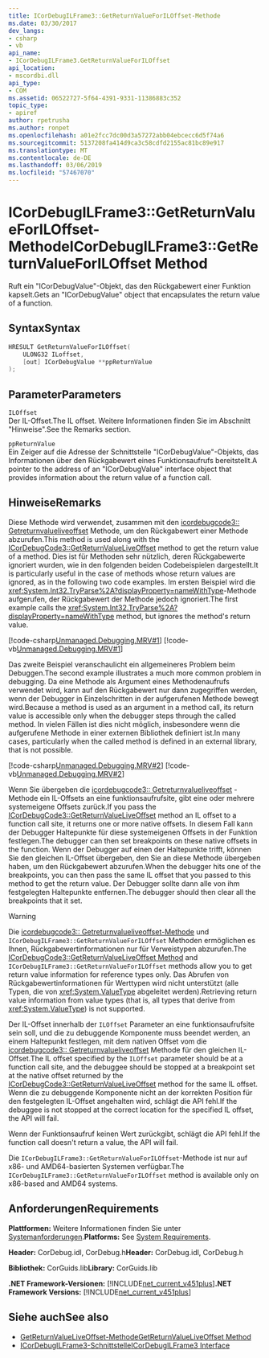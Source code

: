 ```yaml
---
title: ICorDebugILFrame3::GetReturnValueForILOffset-Methode
ms.date: 03/30/2017
dev_langs:
- csharp
- vb
api_name:
- ICorDebugILFrame3.GetReturnValueForILOffset
api_location:
- mscordbi.dll
api_type:
- COM
ms.assetid: 06522727-5f64-4391-9331-11386883c352
topic_type:
- apiref
author: rpetrusha
ms.author: ronpet
ms.openlocfilehash: a01e2fcc7dc00d3a57272abb04ebcecc6d5f74a6
ms.sourcegitcommit: 5137208fa414d9ca3c58cdfd2155ac81bc89e917
ms.translationtype: MT
ms.contentlocale: de-DE
ms.lasthandoff: 03/06/2019
ms.locfileid: "57467070"
---
```

# <a name="icordebugilframe3getreturnvalueforiloffset-method"></a><span data-ttu-id="6925b-102">ICorDebugILFrame3::GetReturnValueForILOffset-Methode</span><span class="sxs-lookup"><span data-stu-id="6925b-102">ICorDebugILFrame3::GetReturnValueForILOffset Method</span></span>
<span data-ttu-id="6925b-103">Ruft ein "ICorDebugValue"-Objekt, das den Rückgabewert einer Funktion kapselt.</span><span class="sxs-lookup"><span data-stu-id="6925b-103">Gets an "ICorDebugValue" object that encapsulates the return value of a function.</span></span>  
  
## <a name="syntax"></a><span data-ttu-id="6925b-104">Syntax</span><span class="sxs-lookup"><span data-stu-id="6925b-104">Syntax</span></span>  
  
```cpp
HRESULT GetReturnValueForILOffset(  
    ULONG32 ILoffset,   
    [out] ICorDebugValue **ppReturnValue  
);  
```  
  
## <a name="parameters"></a><span data-ttu-id="6925b-105">Parameter</span><span class="sxs-lookup"><span data-stu-id="6925b-105">Parameters</span></span>  
 `ILOffset`  
 <span data-ttu-id="6925b-106">Der IL-Offset.</span><span class="sxs-lookup"><span data-stu-id="6925b-106">The IL offset.</span></span> <span data-ttu-id="6925b-107">Weitere Informationen finden Sie im Abschnitt "Hinweise".</span><span class="sxs-lookup"><span data-stu-id="6925b-107">See the Remarks section.</span></span>  
  
 `ppReturnValue`  
 <span data-ttu-id="6925b-108">Ein Zeiger auf die Adresse der Schnittstelle "ICorDebugValue"-Objekts, das Informationen über den Rückgabewert eines Funktionsaufrufs bereitstellt.</span><span class="sxs-lookup"><span data-stu-id="6925b-108">A pointer to the address of an "ICorDebugValue" interface object that provides information about the return value of a function call.</span></span>  
  
## <a name="remarks"></a><span data-ttu-id="6925b-109">Hinweise</span><span class="sxs-lookup"><span data-stu-id="6925b-109">Remarks</span></span>  
 <span data-ttu-id="6925b-110">Diese Methode wird verwendet, zusammen mit den [icordebugcode3:: Getreturnvalueliveoffset](../../../../docs/framework/unmanaged-api/debugging/icordebugcode3-getreturnvalueliveoffset-method.md) Methode, um den Rückgabewert einer Methode abzurufen.</span><span class="sxs-lookup"><span data-stu-id="6925b-110">This method is used along with the [ICorDebugCode3::GetReturnValueLiveOffset](../../../../docs/framework/unmanaged-api/debugging/icordebugcode3-getreturnvalueliveoffset-method.md) method to get the return value of a method.</span></span> <span data-ttu-id="6925b-111">Dies ist für Methoden sehr nützlich, deren Rückgabewerte ignoriert wurden, wie in den folgenden beiden Codebeispielen dargestellt.</span><span class="sxs-lookup"><span data-stu-id="6925b-111">It is particularly useful in the case of methods whose return values are ignored, as in the following two code examples.</span></span> <span data-ttu-id="6925b-112">Im ersten Beispiel wird die <xref:System.Int32.TryParse%2A?displayProperty=nameWithType>-Methode aufgerufen, der Rückgabewert der Methode jedoch ignoriert.</span><span class="sxs-lookup"><span data-stu-id="6925b-112">The first example calls the <xref:System.Int32.TryParse%2A?displayProperty=nameWithType> method, but ignores the method's return value.</span></span>  
  
 [!code-csharp[Unmanaged.Debugging.MRV#1](../../../../samples/snippets/csharp/VS_Snippets_CLR/unmanaged.debugging.mrv/cs/mrv1.cs#1)]
 [!code-vb[Unmanaged.Debugging.MRV#1](../../../../samples/snippets/visualbasic/VS_Snippets_CLR/unmanaged.debugging.mrv/vb/mrv1.vb#1)]  
  
 <span data-ttu-id="6925b-113">Das zweite Beispiel veranschaulicht ein allgemeineres Problem beim Debuggen.</span><span class="sxs-lookup"><span data-stu-id="6925b-113">The second example illustrates a much more common problem in debugging.</span></span> <span data-ttu-id="6925b-114">Da eine Methode als Argument eines Methodenaufrufs verwendet wird, kann auf den Rückgabewert nur dann zugegriffen werden, wenn der Debugger in Einzelschritten in der aufgerufenen Methode bewegt wird.</span><span class="sxs-lookup"><span data-stu-id="6925b-114">Because a method is used as an argument in a method call, its return value is accessible only when the debugger steps through the called method.</span></span> <span data-ttu-id="6925b-115">In vielen Fällen ist dies nicht möglich, insbesondere wenn die aufgerufene Methode in einer externen Bibliothek definiert ist.</span><span class="sxs-lookup"><span data-stu-id="6925b-115">In many cases, particularly when the called method is defined in an external library, that is not possible.</span></span>  
  
 [!code-csharp[Unmanaged.Debugging.MRV#2](../../../../samples/snippets/csharp/VS_Snippets_CLR/unmanaged.debugging.mrv/cs/mrv2.cs#2)]
 [!code-vb[Unmanaged.Debugging.MRV#2](../../../../samples/snippets/visualbasic/VS_Snippets_CLR/unmanaged.debugging.mrv/vb/mrv2.vb#2)]  
  
 <span data-ttu-id="6925b-116">Wenn Sie übergeben die [icordebugcode3:: Getreturnvalueliveoffset](../../../../docs/framework/unmanaged-api/debugging/icordebugcode3-getreturnvalueliveoffset-method.md) -Methode ein IL-Offsets an eine funktionsaufrufsite, gibt eine oder mehrere systemeigene Offsets zurück.</span><span class="sxs-lookup"><span data-stu-id="6925b-116">If you pass the [ICorDebugCode3::GetReturnValueLiveOffset](../../../../docs/framework/unmanaged-api/debugging/icordebugcode3-getreturnvalueliveoffset-method.md) method an IL offset to a function call site, it returns one or more native offsets.</span></span> <span data-ttu-id="6925b-117">In diesem Fall kann der Debugger Haltepunkte für diese systemeigenen Offsets in der Funktion festlegen.</span><span class="sxs-lookup"><span data-stu-id="6925b-117">The debugger can then set breakpoints on these native offsets in the function.</span></span> <span data-ttu-id="6925b-118">Wenn der Debugger auf einen der Haltepunkte trifft, können Sie den gleichen IL-Offset übergeben, den Sie an diese Methode übergeben haben, um den Rückgabewert abzurufen.</span><span class="sxs-lookup"><span data-stu-id="6925b-118">When the debugger hits one of the breakpoints, you can then pass the same IL offset that you passed to this method to get the return value.</span></span> <span data-ttu-id="6925b-119">Der Debugger sollte dann alle von ihm festgelegten Haltepunkte entfernen.</span><span class="sxs-lookup"><span data-stu-id="6925b-119">The debugger should then clear all the breakpoints that it set.</span></span>  
  
> [!WARNING]
>  <span data-ttu-id="6925b-120">Die [icordebugcode3:: Getreturnvalueliveoffset-Methode](../../../../docs/framework/unmanaged-api/debugging/icordebugcode3-getreturnvalueliveoffset-method.md) und `ICorDebugILFrame3::GetReturnValueForILOffset` Methoden ermöglichen es Ihnen, Rückgabewertinformationen nur für Verweistypen abzurufen.</span><span class="sxs-lookup"><span data-stu-id="6925b-120">The [ICorDebugCode3::GetReturnValueLiveOffset Method](../../../../docs/framework/unmanaged-api/debugging/icordebugcode3-getreturnvalueliveoffset-method.md) and `ICorDebugILFrame3::GetReturnValueForILOffset` methods allow you to get return value information for reference types only.</span></span> <span data-ttu-id="6925b-121">Das Abrufen von Rückgabewertinformationen für Werttypen wird nicht unterstützt (alle Typen, die von <xref:System.ValueType> abgeleitet werden).</span><span class="sxs-lookup"><span data-stu-id="6925b-121">Retrieving return value information from value types (that is, all types that derive from <xref:System.ValueType>) is not supported.</span></span>  
  
 <span data-ttu-id="6925b-122">Der IL-Offset innerhalb der `ILOffset` Parameter an eine funktionsaufrufsite sein soll, und die zu debuggende Komponente muss beendet werden, an einem Haltepunkt festlegen, mit dem nativen Offset vom die [icordebugcode3:: Getreturnvalueliveoffset](../../../../docs/framework/unmanaged-api/debugging/icordebugcode3-getreturnvalueliveoffset-method.md) Methode für den gleichen IL-Offset.</span><span class="sxs-lookup"><span data-stu-id="6925b-122">The IL offset specified by the `ILOffset` parameter should be at a function call site, and the debuggee should be stopped at a breakpoint set at the native offset returned by the [ICorDebugCode3::GetReturnValueLiveOffset](../../../../docs/framework/unmanaged-api/debugging/icordebugcode3-getreturnvalueliveoffset-method.md) method for the same IL offset.</span></span> <span data-ttu-id="6925b-123">Wenn die zu debuggende Komponente nicht an der korrekten Position für den festgelegten IL-Offset angehalten wird, schlägt die API fehl.</span><span class="sxs-lookup"><span data-stu-id="6925b-123">If the debuggee is not stopped at the correct location for the specified IL offset, the API will fail.</span></span>  
  
 <span data-ttu-id="6925b-124">Wenn der Funktionsaufruf keinen Wert zurückgibt, schlägt die API fehl.</span><span class="sxs-lookup"><span data-stu-id="6925b-124">If the function call doesn't return a value, the API will fail.</span></span>  
  
 <span data-ttu-id="6925b-125">Die `ICorDebugILFrame3::GetReturnValueForILOffset`-Methode ist nur auf x86- und AMD64-basierten Systemen verfügbar.</span><span class="sxs-lookup"><span data-stu-id="6925b-125">The `ICorDebugILFrame3::GetReturnValueForILOffset` method is available only on x86-based and AMD64 systems.</span></span>  
  
## <a name="requirements"></a><span data-ttu-id="6925b-126">Anforderungen</span><span class="sxs-lookup"><span data-stu-id="6925b-126">Requirements</span></span>  
 <span data-ttu-id="6925b-127">**Plattformen:** Weitere Informationen finden Sie unter [Systemanforderungen](../../../../docs/framework/get-started/system-requirements.md).</span><span class="sxs-lookup"><span data-stu-id="6925b-127">**Platforms:** See [System Requirements](../../../../docs/framework/get-started/system-requirements.md).</span></span>  
  
 <span data-ttu-id="6925b-128">**Header:** CorDebug.idl, CorDebug.h</span><span class="sxs-lookup"><span data-stu-id="6925b-128">**Header:** CorDebug.idl, CorDebug.h</span></span>  
  
 <span data-ttu-id="6925b-129">**Bibliothek:** CorGuids.lib</span><span class="sxs-lookup"><span data-stu-id="6925b-129">**Library:** CorGuids.lib</span></span>  
  
 <span data-ttu-id="6925b-130">**.NET Framework-Versionen:** [!INCLUDE[net_current_v451plus](../../../../includes/net-current-v451plus-md.md)]</span><span class="sxs-lookup"><span data-stu-id="6925b-130">**.NET Framework Versions:** [!INCLUDE[net_current_v451plus](../../../../includes/net-current-v451plus-md.md)]</span></span>  
  
## <a name="see-also"></a><span data-ttu-id="6925b-131">Siehe auch</span><span class="sxs-lookup"><span data-stu-id="6925b-131">See also</span></span>
- [<span data-ttu-id="6925b-132">GetReturnValueLiveOffset-Methode</span><span class="sxs-lookup"><span data-stu-id="6925b-132">GetReturnValueLiveOffset Method</span></span>](../../../../docs/framework/unmanaged-api/debugging/icordebugcode3-getreturnvalueliveoffset-method.md)
- [<span data-ttu-id="6925b-133">ICorDebugILFrame3-Schnittstelle</span><span class="sxs-lookup"><span data-stu-id="6925b-133">ICorDebugILFrame3 Interface</span></span>](../../../../docs/framework/unmanaged-api/debugging/icordebugilframe3-interface.md)
